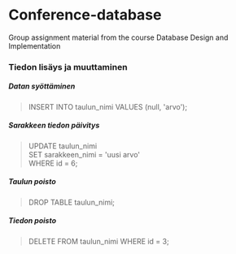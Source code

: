 # Conference-database
Group assignment material from the course Database Design and Implementation

### Tiedon lisäys ja muuttaminen
##### Datan syöttäminen
>INSERT INTO taulun_nimi VALUES (null, 'arvo');

##### Sarakkeen tiedon päivitys
>UPDATE taulun_nimi  
>SET sarakkeen_nimi = 'uusi arvo'  
>WHERE id = 6;  

##### Taulun poisto
>DROP TABLE taulun_nimi;  

##### Tiedon poisto
>DELETE FROM taulun_nimi WHERE id = 3;